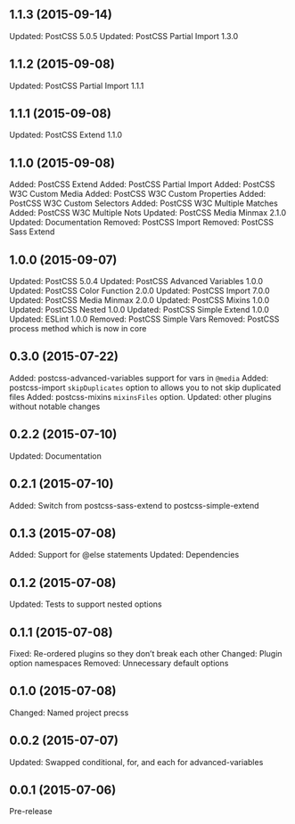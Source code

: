## 1.1.3 (2015-09-14)

Updated: PostCSS 5.0.5
Updated: PostCSS Partial Import 1.3.0

## 1.1.2 (2015-09-08)

Updated: PostCSS Partial Import 1.1.1

## 1.1.1 (2015-09-08)

Updated: PostCSS Extend 1.1.0

## 1.1.0 (2015-09-08)

Added: PostCSS Extend
Added: PostCSS Partial Import
Added: PostCSS W3C Custom Media
Added: PostCSS W3C Custom Properties
Added: PostCSS W3C Custom Selectors
Added: PostCSS W3C Multiple Matches
Added: PostCSS W3C Multiple Nots
Updated: PostCSS Media Minmax 2.1.0
Updated: Documentation
Removed: PostCSS Import
Removed: PostCSS Sass Extend

## 1.0.0 (2015-09-07)

Updated: PostCSS 5.0.4
Updated: PostCSS Advanced Variables 1.0.0
Updated: PostCSS Color Function 2.0.0
Updated: PostCSS Import 7.0.0
Updated: PostCSS Media Minmax 2.0.0
Updated: PostCSS Mixins 1.0.0
Updated: PostCSS Nested 1.0.0
Updated: PostCSS Simple Extend 1.0.0
Updated: ESLint 1.0.0
Removed: PostCSS Simple Vars
Removed: PostCSS process method which is now in core

## 0.3.0 (2015-07-22)

Added: postcss-advanced-variables support for vars in `@media`
Added: postcss-import `skipDuplicates` option to allows you to not skip duplicated files
Added: postcss-mixins `mixinsFiles` option.
Updated: other plugins without notable changes

## 0.2.2 (2015-07-10)

Updated: Documentation

## 0.2.1 (2015-07-10)

Added: Switch from postcss-sass-extend to postcss-simple-extend

## 0.1.3 (2015-07-08)

Added: Support for @else statements
Updated: Dependencies

## 0.1.2 (2015-07-08)

Updated: Tests to support nested options

## 0.1.1 (2015-07-08)

Fixed: Re-ordered plugins so they don’t break each other
Changed: Plugin option namespaces
Removed: Unnecessary default options

## 0.1.0 (2015-07-08)

Changed: Named project precss

## 0.0.2 (2015-07-07)

Updated: Swapped conditional, for, and each for advanced-variables

## 0.0.1 (2015-07-06)

Pre-release
